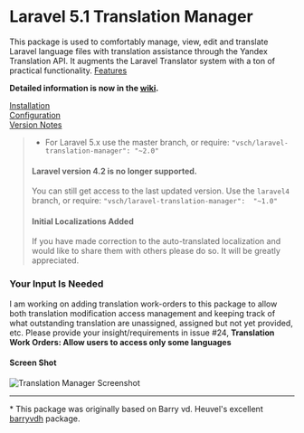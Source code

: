 
# Laravel 5.1 Translation Manager

This package is used to comfortably manage, view, edit and translate 
Laravel language files with translation assistance through the Yandex 
Translation API. It augments the Laravel Translator system with a ton of 
practical functionality. [Features] 

**Detailed information is now in the [wiki].**

[Installation](../../wiki/Installation)  
[Configuration](../../wiki/Configuration)  
[Version Notes](versioninfo.md)  

> - For Laravel 5.x use the master branch, or require: 
>  `"vsch/laravel-translation-manager": "~2.0"` 
>
> #### Laravel version 4.2 is no longer supported. 
> You can still get access to the last updated version. Use the 
> `laravel4` branch, or require: `"vsch/laravel-translation-manager": 
> "~1.0"` 
>
> #### Initial Localizations Added
> If you have made correction to the auto-translated localization and 
> would like to share them with others please do so. It will be greatly 
> appreciated. 

### Your Input Is Needed

I am working on adding translation work-orders to this package to allow 
both translation modification access management and keeping track of 
what outstanding translation are unassigned, assigned but not yet 
provided, etc. Please provide your insight/requirements in issue #24, 
**Translation Work Orders: Allow users to access only some languages** 

#### Screen Shot

![Translation Manager Screenshot]

***

\* This package was originally based on Barry vd. Heuvel's excellent 
[barryvdh] package. 

[wiki]: ../../wiki

[Translation Manager Screenshot]: ../../wiki/images/ScreenShot_main.png
[Features]: ../../wiki/#features
[barryvdh]: https://github.com/barryvdh/laravel-translation-manager
[issue #14]: ../../issues/14
[publishing configuration]: ../../wiki/Installation#publish-config





